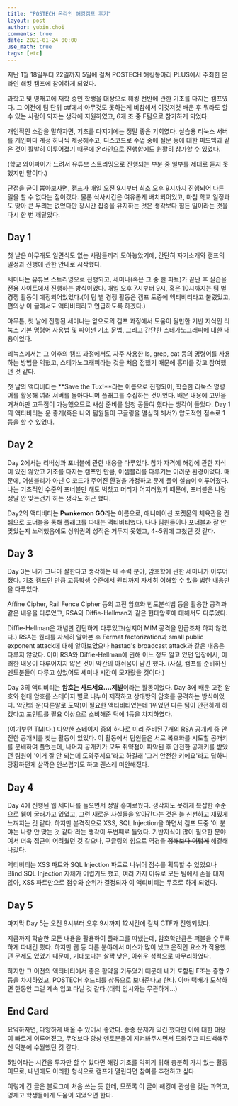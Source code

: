```yaml
---
title: "POSTECH 온라인 해킹캠프 후기"
layout: post
author: yubin.choi
comments: true
date: 2021-01-24 00:00
use_math: true
tags: [etc]
---
```


지난 1월 18일부터 22일까지 5일에 걸쳐 POSTECH 해킹동아리 PLUS에서 주최한 온라인 해킹 캠프에 참여하게 되었다.

과학고 및 영재고에 재학 중인 학생을 대상으로 해킹 전반에 관한 기초를 다지는 캠프였다. 그 이전에 팀 단위 ctf에서 아무것도 못하는게 비참해서 이것저것 배운 후 뭐라도 할 수 있는 사람이 되자는 생각에 지원하였고, 6개 조 중 F팀으로 참가하게 되었다.

개인적인 소감을 말하자면, 기초를 다지기에는 정말 좋은 기회였다. 실습용 리눅스 서버를 개인마다 계정 하나씩 제공해주고, 디스코드로 수업 중에 질문 등에 대한 피드백과 같은 것이 활발히 이루어졌기 때문에 온라인으로 진행함에도 원활히 참가할 수 있었다.

(학교 와이파이가 느려서 유튜브 스트리밍으로 진행되는 부분 중 일부를 제대로 듣지 못했지만 말이다.)

단점을 굳이 뽑아보자면, 캠프가 매일 오전 9시부터 최소 오후 9시까지 진행되어 다른 일을 할 수 없다는 점이겠다. 물론 식사시간은 여유롭게 배치되어있고, 마침 학교 일정과도 맞아 큰 무리는 없었다만 장시간 집중을 유지하는 것은 생각보다 힘든 일이라는 것을 다시 한 번 깨달았다.

## Day 1

첫 날은 아무래도 일면식도 없는 사람들끼리 모아놓았기에, 간단히 자기소개와 캠프의 일정과 진행에 관한 안내로 시작했다.

세미나는 유튜브 스트리밍으로 진행되고, 세미나(혹은 그 중 한 파트)가 끝난 후 실습을 전용 사이트에서 진행하는 방식이었다. 매일 오후 7시부터 9시, 혹은 10시까지는 팀 별 경쟁 활동이 예정되어있었다.(이 팀 별 경쟁 활동은 캠프 도중에 액티비티라고 불렀었고, 편의상 이 글에서도 액티비티라고 언급하도록 하겠다.)

아무튼, 첫 날에 진행된 세미나는 앞으로의 캠프 과정에서 도움이 될만한 기반 지식인 리눅스 기본 명령어 사용법 및 파이썬 기초 문법, 그리고 간단한 스테가노그래피에 대한 내용이었다.

리눅스에서는 그 이후의 캠프 과정에서도 자주 사용한 ls, grep, cat 등의 명령어를 사용하는 방법을 익혔고, 스테가노그래피라는 것을 처음 접했기 때문에 흥미를 갖고 참여했던 것 같다.

첫 날의 액티비티는 **Save the Tux!**라는 이름으로 진행되어, 학습한 리눅스 명령어를 활용해 여러 서버를 돌아다니며 플래그를 수집하는 것이었다. 배운 내용에 고민을 거쳐야만 고득점이 가능했으므로 새삼 준비를 엄청 공들여 했다는 생각이 들었다. Day 1의 액티비티는 운 좋게(혹은 나와 팀원들이 구글링을 열심히 해서?) 압도적인 점수로 1등을 할 수 있었다.

## Day 2

Day 2에서는 리버싱과 포너블에 관한 내용을 다루었다. 참가 자격에 해킹에 관한 지식이 있진 않았고 기초를 다지는 캠프인 만큼, 어셈블리를 다루기는 어려운 환경이었다. 때문에, 어셈블리가 아닌 C 코드가 주어진 환경을 가정하고 문제 풀이 실습이 이루어졌다. 나는 기초적인 수준의 포너블만 해도 벅찼고 머리가 어지러웠기 때문에, 포너블은 나랑 정말 안 맞는건가 하는 생각도 하곤 했다.

Day2의 액티비티는 **Pwnkemon GO**라는 이름으로, 애니메이션 포켓몬의 체육관을 컨셉으로 포너블을 통해 플래그를 따내는 액티비티였다. 나나 팀원들이나 포너블과 잘 안 맞았는지 노력했음에도 상위권의 성적은 거두지 못했고, 4~5위에 그쳤던 것 같다. 

## Day 3

Day 3는 내가 그나마 잘한다고 생각하는 내 주력 분야, 암호학에 관한 세미나가 이루어졌다. 기초 캠프인 만큼 고등학생 수준에서 원리까지 자세히 이해할 수 있을 법한 내용만을 다루었다.

Affine Cipher, Rail Fence Cipher 등의 고전 암호와 빈도분석법 등을 활용한 공격과 같은 내용을 다루었고, RSA와 Diffie-Hellman과 같은 현대암호에 대해서도 다루었다.

Diffie-Hellman은 개념만 간단하게 다루었고(심지어 MIM 공격을 언급조차 하지 않았다.) RSA는 원리를 자세히 알아본 후 Fermat factorization과 small public exponent attack에 대해 알아보았으나 hastad's broadcast attack과 같은 내용은 다루지 않았다. 이미 RSA와 Diffie-Hellman에 관해 어느 정도 알고 있던 입장에서, 이러한 내용이 다루어지지 않은 것이 약간의 아쉬움이 남긴 했다. (사실, 캠프를 준비하신 멘토분들이 다루고 싶었어도 세미나 시간이 모자랐을 것이다.)

Day 3의 액티비티는 **암호는 사드세요....제발**이라는 활동이었다. Day 3에 배운 고전 암호와 현대 암호를 스테이지 별로 나누어 제작하고 상대방의 암호를 공격하는 방식이었다. 약간의 운(다른말로 도박)이 필요한 액티비티였는데 1위였던 다른 팀이 안전하게 하겠다고 포인트를 필요 이상으로 소비해준 덕에 1등을 차지하였다.

(여기부턴 TMI다.) 다양한 스테이지 중의 하나로 미리 준비된 7개의 RSA 공개키 중 안전한 공개키를 찾는 활동이 있었다. 이 활동에서 팀원들은 서로 복호화를 시도할 공개키를 분배하여 풀었는데, 나머지 공개키가 모두 취약점이 파악된 후 안전한 공개키를 받았던 팀원이 '이거 잘 안 되는데 도와주세요'라고 하길래 '그거 안전한 키에요'라고 답하니 당황하던게 살짝은 안쓰럽기도 하고 괜스레 미안해졌다.

## Day 4

Day 4에 진행된 웹 세미나를 들으면서 정말 흥미로웠다. 생각치도 못하게 복잡한 수준으로 웹이 굴러가고 있었고, 그런 새로운 사실들을 알아간다는 것은 늘 신선하고 재밌게 느껴지는 것 같다. 하지만 본격적으로 XSS, SQL Injection을 하면서 캠프 도중 '이 분야는 나랑 안 맞는 것 같다'라는 생각이 두번째로 들었다. 기반지식이 많이 필요한 분야여서 더욱 접근이 어려웠던 것 같으나, 구글링의 힘으로 역경을 ~~정해보다 어렵게~~ 해결해나갔다.

액티비티는 XSS 파트와 SQL Injection 파트로 나뉘어 점수를 획득할 수 있었으나 Blind SQL Injection 자체가 어렵기도 했고, 여러 가지 이유로 모든 팀에서 손을 대지 않아, XSS 파트만으로 점수와 순위가 결정되자 이 액티비티는 무효로 하게 되었다.

## Day 5

마지막 Day 5는 오전 9시부터 오후 9시까지 12시간에 걸쳐 CTF가 진행되었다.

지금까지 학습한 모든 내용을 활용하여 플래그를 따냈는데, 암호학만큼은 퍼블을 수두룩하게 따내긴 했다. 하지만 웹 등 다른 분야에서 미스가 많이 났고 운적인 요소가 작용했던 문제도 있었기 때문에, 기대보다는 살짝 낮은, 아쉬운 성적으로 마무리하였다.

하지만 그 이전의 액티비티에서 좋은 활약을 거두었기 때문에 내가 포함된 F조는 종합 2등을 차지하였고, POSTECH 후드티를 상품으로 보내준다고 한다. 아마 택배가 도착하면 한동안 그걸 계속 입고 다닐 것 같다.(대학 입시와는 무관하게...)

## End Card

요약하자면, 다양하게 배울 수 있어서 좋았다. 종종 문제가 있긴 했다만 이에 대한 대응이 빠르게 이루어졌고, 무엇보다 항상 멘토분들이 지켜봐주시면서 도와주고 피드백해주신 덕분에 수월했던 것 같다.

5일이라는 시간을 투자만 할 수 있다면 해킹 기초를 익히기 위해 충분히 가치 있는 활동이므로, 내년에도 이러한 형식으로 캠프가 열린다면 참여를 추천하고 싶다.

이렇게 긴 글은 블로그에 처음 쓰는 듯 한데, 모쪼록 이 글이 해킹에 관심을 갖는 과학고, 영재고 학생들에게 도움이 되었으면 한다.